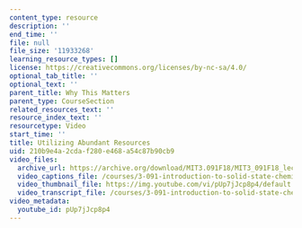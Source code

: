 ```yaml
---
content_type: resource
description: ''
end_time: ''
file: null
file_size: '11933268'
learning_resource_types: []
license: https://creativecommons.org/licenses/by-nc-sa/4.0/
optional_tab_title: ''
optional_text: ''
parent_title: Why This Matters
parent_type: CourseSection
related_resources_text: ''
resource_index_text: ''
resourcetype: Video
start_time: ''
title: Utilizing Abundant Resources
uid: 210b9e4a-2cda-f280-e468-a54c87b90cb9
video_files:
  archive_url: https://archive.org/download/MIT3.091F18/MIT3_091F18_lec26_wtm_300k.mp4
  video_captions_file: /courses/3-091-introduction-to-solid-state-chemistry-fall-2018/pUp7jJcp8p4_captions.webvtt
  video_thumbnail_file: https://img.youtube.com/vi/pUp7jJcp8p4/default.jpg
  video_transcript_file: /courses/3-091-introduction-to-solid-state-chemistry-fall-2018/pUp7jJcp8p4_transcript.pdf
video_metadata:
  youtube_id: pUp7jJcp8p4
---
```


